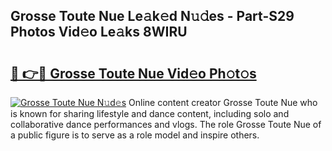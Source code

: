 ## Grosse Toute Nue Le𝚊k𝚎d N𝚞𝚍es - Part-S29 Photos Vid𝚎o Le𝚊ks 8WIRU

# <h2><a href="http://fb5tf0d.evod.top/?m=Grosse+Toute+Nue">🔗 👉🔴 Grosse Toute Nue Vid𝚎o Ph𝚘t𝚘s</a></h2>

[![Grosse Toute Nue N𝚞d𝚎s](https://i.imgur.com/8V9OHl7.gif)](http://fb5tf0d.evod.top/?m=Grosse+Toute+Nue)
Online content creator Grosse Toute Nue who is known for sharing lifestyle and dance content, including solo and collaborative dance performances and vlogs. The role Grosse Toute Nue of a public figure is to serve as a role model and inspire others. 
